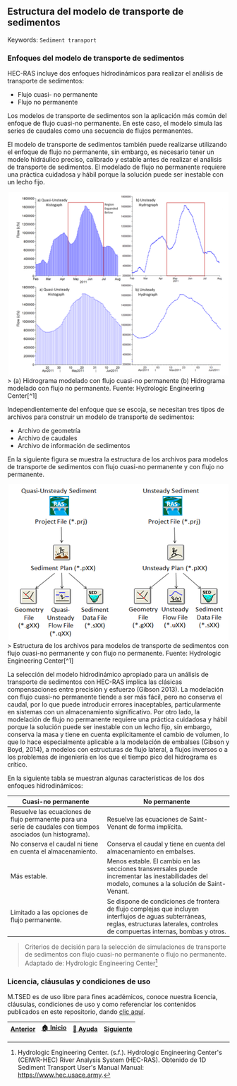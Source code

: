 ## Estructura del modelo de transporte de sedimentos
Keywords: `Sediment transport` 

### Enfoques del modelo de transporte de sedimentos

HEC-RAS incluye dos enfoques hidrodinámicos para realizar el análisis de transporte de sedimentos:

* Flujo cuasi- no permanente
* Flujo no permanente

Los modelos de transporte de sedimentos son la aplicación más común del enfoque de flujo cuasi-no permanente. En este caso, el modelo simula las series de caudales como una secuencia de flujos permanentes.

El modelo de transporte de sedimentos también puede realizarse utilizando el enfoque de flujo no permanente, sin embargo, es necesario tener un modelo hidráulico preciso, calibrado y estable antes de realizar el análisis de transporte de sedimentos. El modelado de flujo no permanente requiere una práctica cuidadosa y hábil porque la solución puede ser inestable con un lecho fijo.

<div align="center">
    <img src="./Img/2_1.png" width="500px">
</div>
> (a) Hidrograma modelado con flujo cuasi-no permanente (b) Hidrograma modelado con flujo no permanente. Fuente: Hydrologic Engineering Center[^1]

Independientemente del enfoque que se escoja, se necesitan tres tipos de archivos para construir un modelo de transporte de sedimentos:

* Archivo de geometría
* Archivo de caudales
* Archivo de información de sedimentos

En la siguiente figura se muestra la estructura de los archivos para modelos de transporte de sedimentos con flujo cuasi-no permanente y con flujo no permanente.

<div align="center">
    <img src="./Img/2_2.png" width="500px">
</div>
> Estructura de los archivos para modelos de transporte de sedimentos con flujo cuasi-no permanente y con flujo no permanente. Fuente: Hydrologic Engineering Center[^1]

La selección del modelo hidrodinámico apropiado para un análisis de transporte de sedimentos con HEC-RAS implica las clásicas compensaciones entre precisión y esfuerzo (Gibson 2013). La modelación con flujo cuasi-no permanente tiende a ser más fácil, pero no conserva el caudal, por lo que puede introducir errores inaceptables, particularmente en sistemas con un almacenamiento significativo. Por otro lado, la modelación de flujo no permanente requiere una práctica cuidadosa y hábil porque la solución puede ser inestable con un lecho fijo, sin embargo, conserva la masa y tiene en cuenta explícitamente el cambio de volumen, lo que lo hace especialmente aplicable a la modelación de embalses (Gibson y Boyd, 2014), a modelos con estructuras de flujo lateral, a flujos inversos o a los problemas de ingeniería en los que el tiempo pico del hidrograma es crítico.

En la siguiente tabla se muestran algunas características de los dos enfoques hidrodinámicos:

| Cuasi-no permanente | No permanente |
|---|---|
| Resuelve las ecuaciones de flujo permanente para una serie de caudales con tiempos asociados (un histograma). | Resuelve las ecuaciones de Saint-Venant de forma implícita. |
| No conserva el caudal ni tiene en cuenta el almacenamiento. | Conserva el caudal y tiene en cuenta del almacenamiento en embalses. |
| Más estable. | Menos estable. El cambio en las secciones transversales puede incrementar las inestabilidades del modelo, comunes a la solución de Saint-Venant. |
| Limitado a las opciones de flujo permanente. | Se dispone de condiciones de frontera de flujo complejas que incluyen interflujos de aguas subterráneas, reglas, estructuras laterales, controles de compuertas internas, bombas y otros. |
> Criterios de decisión para la selección de simulaciones de transporte de sedimentos con flujo cuasi-no permanente o flujo no permanente. Adaptado de: Hydrologic Engineering Center[^1]


### Licencia, cláusulas y condiciones de uso

M.TSED es de uso libre para fines académicos, conoce nuestra licencia, cláusulas, condiciones de uso y como referenciar los contenidos publicados en este repositorio, dando [clic aquí](https://github.com/mflatouche/M.TSED/wiki/License).


| [Anterior]() | [:house: Inicio](../../README.md) | [:beginner: Ayuda]() | [Siguiente]() |
|--------------|-----------------------------------|----------------------|---------------|

[^1]: Hydrologic Engineering Center. (s.f.). Hydrologic Engineering Center's (CEIWR-HEC) River Analysis System (HEC-RAS). Obtenido de 1D Sediment Transport User's Manual Manual: https://www.hec.usace.army.
